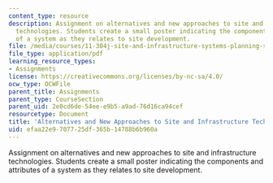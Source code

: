 ```yaml
---
content_type: resource
description: Assignment on alternatives and new approaches to site and infrastructure
  technologies. Students create a small poster indicating the components and attributes
  of a system as they relates to site development.
file: /media/courses/11-304j-site-and-infrastructure-systems-planning-spring-2009/efaa22e9707725df365b14788b6b960a_MIT11_304js09_assn03b.pdf
file_type: application/pdf
learning_resource_types:
- Assignments
license: https://creativecommons.org/licenses/by-nc-sa/4.0/
ocw_type: OCWFile
parent_title: Assignments
parent_type: CourseSection
parent_uid: 2e0cd6de-54ee-e9b5-a9ad-76d16ca94cef
resourcetype: Document
title: 'Alternatives and New Approaches to Site and Infrastructure Technologies II '
uid: efaa22e9-7077-25df-365b-14788b6b960a
---
```

Assignment on alternatives and new approaches to site and infrastructure technologies. Students create a small poster indicating the components and attributes of a system as they relates to site development.